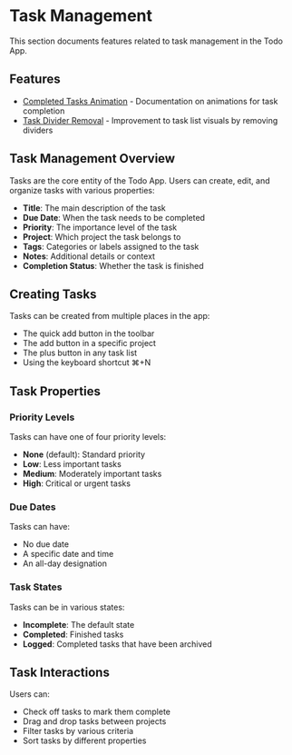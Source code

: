 # Task Management

This section documents features related to task management in the Todo App.

## Features

- [Completed Tasks Animation](./CompletedTasksAnimation.md) - Documentation on animations for task completion
- [Task Divider Removal](./TaskDividerRemoval.md) - Improvement to task list visuals by removing dividers

## Task Management Overview

Tasks are the core entity of the Todo App. Users can create, edit, and organize tasks with various properties:

- **Title**: The main description of the task
- **Due Date**: When the task needs to be completed
- **Priority**: The importance level of the task
- **Project**: Which project the task belongs to
- **Tags**: Categories or labels assigned to the task
- **Notes**: Additional details or context
- **Completion Status**: Whether the task is finished

## Creating Tasks

Tasks can be created from multiple places in the app:
- The quick add button in the toolbar
- The add button in a specific project
- The plus button in any task list
- Using the keyboard shortcut ⌘+N

## Task Properties

### Priority Levels

Tasks can have one of four priority levels:
- **None** (default): Standard priority
- **Low**: Less important tasks
- **Medium**: Moderately important tasks
- **High**: Critical or urgent tasks

### Due Dates

Tasks can have:
- No due date
- A specific date and time
- An all-day designation

### Task States

Tasks can be in various states:
- **Incomplete**: The default state
- **Completed**: Finished tasks
- **Logged**: Completed tasks that have been archived

## Task Interactions

Users can:
- Check off tasks to mark them complete
- Drag and drop tasks between projects
- Filter tasks by various criteria
- Sort tasks by different properties

